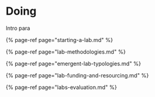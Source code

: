 # Doing

Intro para

{% page-ref page="starting-a-lab.md" %}

{% page-ref page="lab-methodologies.md" %}

{% page-ref page="emergent-lab-typologies.md" %}

{% page-ref page="lab-funding-and-resourcing.md" %}

{% page-ref page="labs-evaluation.md" %}



